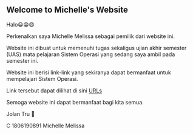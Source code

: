 ## Welcome to Michelle's Website

Halo😀😁😄 

Perkenalkan saya Michelle Melissa sebagai pemilik dari website ini.

Website ini dibuat untuk memenuhi tugas sekaligus ujian akhir semester (UAS) mata pelajaran Sistem Operasi yang sedang saya ambil pada semester ini.

Website ini berisi link-link yang sekiranya dapat bermanfaat untuk mempelajari Sistem Operasi.

Link tersebut dapat dilihat di sini [URLs](URLs/)

Semoga website ini dapat bermanfaat bagi kita semua.

Jolan Tru 🙏

C 1806190891 Michelle Melissa
